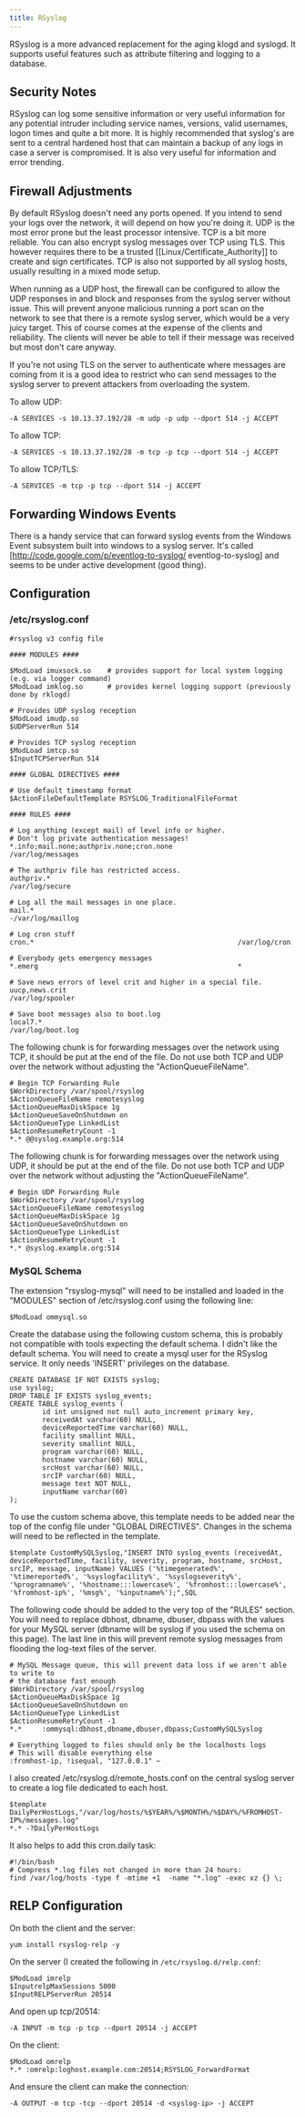```yaml
---
title: RSyslog
---
```


RSyslog is a more advanced replacement for the aging klogd and syslogd. It
supports useful features such as attribute filtering and logging to a database.

## Security Notes

RSyslog can log some sensitive information or very useful information for any
potential intruder including service names, versions, valid usernames, logon
times and quite a bit more. It is highly recommended that syslog's are sent to
a central hardened host that can maintain a backup of any logs in case a server
is compromised. It is also very useful for information and error trending.

## Firewall Adjustments

By default RSyslog doesn't need any ports opened. If you intend to send your
logs over the network, it will depend on how you're doing it. UDP is the most
error prone but the least processor intensive. TCP is a bit more reliable. You
can also encrypt syslog messages over TCP using TLS. This however requires
there to be a trusted [[Linux/Certificate_Authority]] to create and sign
certificates. TCP is also not supported by all syslog hosts, usually resulting
in a mixed mode setup.

When running as a UDP host, the firewall can be configured to allow the UDP
responses in and block and responses from the syslog server without issue. This
will prevent anyone malicious running a port scan on the network to see that
there is a remote syslog server, which would be a very juicy target. This of
course comes at the expense of the clients and reliability. The clients will
never be able to tell if their message was received but most don't care anyway.

If you're not using TLS on the server to authenticate where messages are coming
from it is a good idea to restrict who can send messages to the syslog server
to prevent attackers from overloading the system.

To allow UDP:

```
-A SERVICES -s 10.13.37.192/28 -m udp -p udp --dport 514 -j ACCEPT
```

To allow TCP:

```
-A SERVICES -s 10.13.37.192/28 -m tcp -p tcp --dport 514 -j ACCEPT
```

To allow TCP/TLS:

```
-A SERVICES -m tcp -p tcp --dport 514 -j ACCEPT
```

## Forwarding Windows Events

There is a handy service that can forward syslog events from the Windows Event
subsystem built into windows to a syslog server. It's called
[http://code.google.com/p/eventlog-to-syslog/ eventlog-to-syslog] and seems to
be under active development (good thing).

## Configuration
### /etc/rsyslog.conf

```
#rsyslog v3 config file

#### MODULES ####

$ModLoad imuxsock.so    # provides support for local system logging (e.g. via logger command)
$ModLoad imklog.so      # provides kernel logging support (previously done by rklogd)

# Provides UDP syslog reception
$ModLoad imudp.so
$UDPServerRun 514

# Provides TCP syslog reception
$ModLoad imtcp.so  
$InputTCPServerRun 514

#### GLOBAL DIRECTIVES ####

# Use default timestamp format
$ActionFileDefaultTemplate RSYSLOG_TraditionalFileFormat

#### RULES ####

# Log anything (except mail) of level info or higher.
# Don't log private authentication messages!
*.info;mail.none;authpriv.none;cron.none                /var/log/messages

# The authpriv file has restricted access.
authpriv.*                                              /var/log/secure

# Log all the mail messages in one place.
mail.*                                                  -/var/log/maillog

# Log cron stuff
cron.*                                                  /var/log/cron

# Everybody gets emergency messages
*.emerg                                                 *

# Save news errors of level crit and higher in a special file.
uucp,news.crit                                          /var/log/spooler

# Save boot messages also to boot.log
local7.*                                                /var/log/boot.log
```

The following chunk is for forwarding messages over the network using TCP, it
should be put at the end of the file. Do not use both TCP and UDP over the
network without adjusting the "ActionQueueFileName".

```
# Begin TCP Forwarding Rule
$WorkDirectory /var/spool/rsyslog
$ActionQueueFileName remotesyslog
$ActionQueueMaxDiskSpace 1g
$ActionQueueSaveOnShutdown on
$ActionQueueType LinkedList
$ActionResumeRetryCount -1
*.* @@syslog.example.org:514
```

The following chunk is for forwarding messages over the network using UDP, it
should be put at the end of the file. Do not use both TCP and UDP over the
network without adjusting the "ActionQueueFileName".

```
# Begin UDP Forwarding Rule
$WorkDirectory /var/spool/rsyslog
$ActionQueueFileName remotesyslog
$ActionQueueMaxDiskSpace 1g
$ActionQueueSaveOnShutdown on
$ActionQueueType LinkedList
$ActionResumeRetryCount -1
*.* @syslog.example.org:514
```

### MySQL Schema

The extension "rsyslog-mysql" will need to be installed and loaded in the
"MODULES" section of /etc/rsyslog.conf using the following line:

```
$ModLoad ommysql.so
```

Create the database using the following custom schema, this is probably not
compatible with tools expecting the default schema. I didn't like the default
schema. You will need to create a mysql user for the RSyslog service. It only
needs 'INSERT' privileges on the database.

```
CREATE DATABASE IF NOT EXISTS syslog;
use syslog;
DROP TABLE IF EXISTS syslog_events;
CREATE TABLE syslog_events (
        id int unsigned not null auto_increment primary key,
        receivedAt varchar(60) NULL,
        deviceReportedTime varchar(60) NULL,
        facility smallint NULL,
        severity smallint NULL,
        program varchar(60) NULL,
        hostname varchar(60) NULL,
        srcHost varchar(60) NULL,
        srcIP varchar(60) NULL,
        message text NOT NULL,
        inputName varchar(60)
);
```

To use the custom schema above, this template needs to be added near the top of
the config file under "GLOBAL DIRECTIVES". Changes in the schema will need to
be reflected in the template.

```
$template CustomMySQLSyslog,"INSERT INTO syslog_events (receivedAt, deviceReportedTime, facility, severity, program, hostname, srcHost, srcIP, message, inputName) VALUES ('%timegenerated%', '%timereported%', '%syslogfacility%', '%syslogseverity%', '%programname%', '%hostname:::lowercase%', '%fromhost:::lowercase%', '%fromhost-ip%', '%msg%', '%inputname%');",SQL
```

The following code should be added to the very top of the "RULES" section. You
will need to replace dbhost, dbname, dbuser, dbpass with the values for your
MySQL server (dbname will be syslog if you used the schema on this page). The
last line in this will prevent remote syslog messages from flooding the
log-text files of the server.

```
# MySQL Message queue, this will prevent data loss if we aren't able to write to
# the database fast enough
$WorkDirectory /var/spool/rsyslog
$ActionQueueMaxDiskSpace 1g
$ActionQueueSaveOnShutdown on
$ActionQueueType LinkedList
$ActionResumeRetryCount -1
*.*     :ommysql:dbhost,dbname,dbuser,dbpass;CustomMySQLSyslog

# Everything logged to files should only be the localhosts logs
# This will disable everything else
:fromhost-ip, !isequal, "127.0.0.1" ~
```

I also created /etc/rsyslog.d/remote_hosts.conf on the central syslog server to
create a log file dedicated to each host.

```
$template DailyPerHostLogs,"/var/log/hosts/%$YEAR%/%$MONTH%/%$DAY%/%FROMHOST-IP%/messages.log"
*.* -?DailyPerHostLogs
```

It also helps to add this cron.daily task:

```
#!/bin/bash
# Compress *.log files not changed in more than 24 hours:
find /var/log/hosts -type f -mtime +1  -name "*.log" -exec xz {} \;
```

## RELP Configuration

On both the client and the server:

```
yum install rsyslog-relp -y
```

On the server (I created the following in `/etc/rsyslog.d/relp.conf`:

```
$ModLoad imrelp
$InputrelpMaxSessions 5000
$InputRELPServerRun 20514
```

And open up tcp/20514:

```
-A INPUT -m tcp -p tcp --dport 20514 -j ACCEPT
```

On the client:

```
$ModLoad omrelp
*.* :omrelp:loghost.example.com:20514;RSYSLOG_ForwardFormat
```

And ensure the client can make the connection:

```
-A OUTPUT -m tcp -tcp --dport 20514 -d <syslog-ip> -j ACCEPT
```


